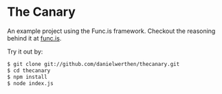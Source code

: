 The Canary
=========

An example project using the Func.is framework.  Checkout the reasoning behind it at [func.is](http://func.is/examples/#the_canary).

Try it out by:

```bash
$ git clone git://github.com/danielwerthen/thecanary.git
$ cd thecanary
$ npm install
$ node index.js
```



